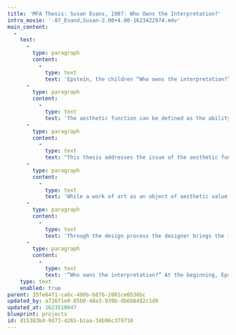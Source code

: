 ```yaml
---
title: 'MFA Thesis: Susan Evans, 1987: Who Owns the Interpretation?'
intro_movie: '-87_Evand,Susan-2.00+4.00-1623422974.m4v'
main_content:
  -
    text:
      -
        type: paragraph
        content:
          -
            type: text
            text: 'Epstein, the children “Who owns the interpretation?” An evaluation of the aesthetic function of design.'
      -
        type: paragraph
        content:
          -
            type: text
            text: 'The aesthetic function can be defined as the ability of an object or event to evoke or suggest meaning through the expressive qualities of its form or structure.'
      -
        type: paragraph
        content:
          -
            type: text
            text: "This thesis addresses the issue of the aesthetic function and its relation to design, the definition and evaluation of the aesthetic component in design. For my evaluation, I have chosen a selection of children’s portraits - the work of Sir Jacob Epstein, the American born British Sculptor. Through the interpretation of these works, I have become familiar with the concept of aesthetic value pertinent to art. Through a visual interpretation of these works, I try to develop a dialogue in order to speak about the expressive quality, the value of the portraits, the Epstein identity. My subject is, first, the aesthetic value of the work, by which I understand the expressive function. In turn, I have to make use of the aesthetic function of design - its value and criteria for evaluation.\_"
      -
        type: paragraph
        content:
          -
            type: text
            text: 'While a work of art as an object of aesthetic value is primarily involved with the aesthetic function, a piece of design is defined first by its communicative value, determined in relation to its communication function. The design process is the search for an appropriate visual form to convey information in a clear and meaningful way. Yet a clear message alone is not always meaningful. It is the aesthetic component implicit to the design process through which we, as designers, can assert our conception and interpretation and make it accessible to others. The aesthetic component structures our messages through a clear and meaningful visual form. It confers relevance to the design.'
      -
        type: paragraph
        content:
          -
            type: text
            text: 'Through the design process the designer brings the identity of the subject to expression. First the designer identifies the value - the identity of the subject - through research and visual search. This interpretation is a critical interpretation made in relation to the intention or purpose of the piece, the pragmatic context. The function of this piece is the explication of the aesthetic function of design through a designed object, making designers aware of the critical role that the aesthetic component plays in the complex activity of design. The vehicle for the exploration is a series of plates in which the aesthetic value of the sculpture is identified and expressed. The identity of a work of art is what makes it different from other works of the same kind, the way the artist identifies himself in the work, the way he brings his subject to expression. The designer in turn searches for the expressive form - the identity of the artist - and brings that form to expression. He brings the value of the work to expression. The designer expresses the identity of the artist rather than his own identity or an identity of design. Design as such should disappear in the designed object. Design should function to communicate the identity of its subject, which in turn becomes the visual identity or value of design.'
      -
        type: paragraph
        content:
          -
            type: text
            text: '“Who owns the interpretation?” At the beginning, Epstein owns the interpretation. The artist interprets his subject - the children - and creates the work - the portrait. The designer interprets the interpretation, the Epstein. In the end the interpretation is never possessed, it is open for re - and re - and re - interpretation. The aesthetic value makes the work open to infinite interpretations. The artist gives up his subjective interpretation to the creation of the object - the work. The work of art is the objectification of the artist’s subjective experience. The designer, on the other hand, accepts to act as mediator; to communicate certain messages in respect to specific functions and goals. The designer must define the function or functions to be expressed and identify the value of the subject in relation to these goals. The designer is never free in his interpretation of the subject. The designer interprets the subject from a critical perspective. Through this interpretation the designer brings his subject to expression.'
    type: text
    enabled: true
parent: 35fe64f1-ca6c-490b-b876-2001ce0538bc
updated_by: a726f1e0-85b0-48e3-939b-db6b8482c1d0
updated_at: 1623510047
blueprint: projects
id: d15383b4-9d73-4265-b1aa-34b96c379710
---
```

